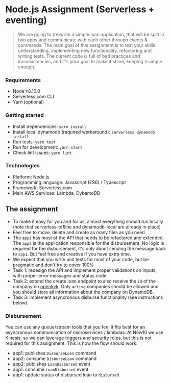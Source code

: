 # Node.js Assignment (Serverless + eventing)

> We are going to (re)write a simple loan application, that will be split in two apps and communicate with each other through events & commands. The main goal of this assignment is to test your skills understanding, implementing new functionality, refactoring and writing tests. The current code is full of bad practices and inconsistencies, and it's your goal to make it shine, keeping it simple enough.

### Requirements

-   Node v8.10.0
-   Serverless.com CLI
-   Yarn (optional)

### Getting started

-   Install dependencies: `yarn install`
-   Install local dynamodb (required workaround): `serverless dynamodb install`
-   Run tests: `yarn test`
-   Run for development: `yarn start`
-   Check lint issues: `yarn lint`

### Technologies

-   Platform: Node.js
-   Programming language: Javascript (ES6) / Typescript
-   Framework: Serverless.com
-   Main AWS Services: Lambda, DybamoDB

## The assignment

-   To make it easy for you and for us, almost everything should run locally (note that serverless-offline and dynamodb-local are already in place)
-   Feel free to move, delete and create as many files as you need
-   The `app1` has most of the API that needs to be refactored and extended. The `app2` is the application responsible for the disbursement. No logic is required for the disbursement, it's only about sending the message back to `app1`. But feel free and creative if you have extra time.
-   We expect that you write unit tests for most of your code, but be pragmatic and don't try to cover 100%
-   Task 1: redesign the API and implement proper validations on inputs, with proper error messages and status code
-   Task 2: extend the create loan endpoint to also receive the `id` of the company on [openkvk](https://overheid.io/documentatie/openkvk). Only `active` companies should be allowed and you should store all information about the company on DynamoDB.
-   Task 3: implement asyncronous disburse functionality (see instructions below)

### Disbursement

You can use any queue/stream tools that you feel it fits best for an asyncronous communication of microservices / lambdas. At New10 we use Kinesis, so we can leverage triggers and security roles, but this is not required for this assignment.
This is how the flow should work:

-   app1: publishes `DisburseLoan` command
-   app2: consume `DisburseLoan` command
-   app2: publishes `LoanDisbursed` event
-   app1: consume `LoanDisbursed` event
-   app1: update status of disbursed loan to `disbursed`
